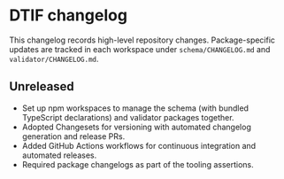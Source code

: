 # DTIF changelog

This changelog records high-level repository changes. Package-specific updates are tracked in each workspace under
`schema/CHANGELOG.md` and `validator/CHANGELOG.md`.

## Unreleased

- Set up npm workspaces to manage the schema (with bundled TypeScript declarations) and validator packages together.
- Adopted Changesets for versioning with automated changelog generation and release PRs.
- Added GitHub Actions workflows for continuous integration and automated releases.
- Required package changelogs as part of the tooling assertions.

